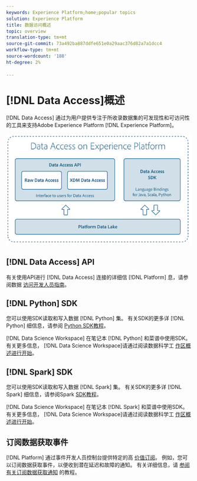 ```yaml
---
keywords: Experience Platform;home;popular topics
solution: Experience Platform
title: 数据访问概述
topic: overview
translation-type: tm+mt
source-git-commit: 73a492ba887ddfe651e0a29aac376d82a7a1dcc4
workflow-type: tm+mt
source-wordcount: '188'
ht-degree: 2%

---
```



# [!DNL Data Access]概述

[!DNL Data Access] 通过为用户提供专注于所收录数据集的可发现性和可访问性的工具来支持Adobe Experience Platform [!DNL Experience Platform]。

![Experience Platform时的数据访问](images/Data_Access_Experience_Platform.png)

## [!DNL Data Access] API

有关使用API进行 [!DNL Data Access] 连接的详细信 [!DNL Platform] 息，请参阅数据 [访问开发人员指南](api.md)。

## [!DNL Python] SDK

您可以使用SDK读取和写入数据 [!DNL Python] 集。 有关SDK的更多详 [!DNL Python] 细信息，请参阅 [Python SDK教程](./tutorials/python-sdk.md)。

[!DNL Data Science Workspace] 在笔记本 [!DNL Python] 和菜谱中使用SDK。 有关更多信息， [!DNL Data Science Workspace]请通过阅读数据科学工 [作区概述进行开始](../data-science-workspace/home.md)。

## [!DNL Spark] SDK

您可以使用SDK读取和写入数据 [!DNL Spark] 集。 有关SDK的更多详 [!DNL Spark] 细信息，请参阅Spark [SDK教程](./tutorials/spark-sdk.md)。

[!DNL Data Science Workspace] 在笔记本 [!DNL Spark] 和菜谱中使用SDK。 有关更多信息， [!DNL Data Science Workspace]请通过阅读数据科学工 [作区概述进行开始](../data-science-workspace/home.md)。

## 订阅数据获取事件

[!DNL Platform] 通过事件开发人员控制台提供特定的高 [价值订阅](https://www.adobe.com/go/devs_console_ui)。 例如，您可以订阅数据获取事件，以便收到潜在延迟和故障的通知。 有关详细信息，请 [参阅有关订阅数据获取通知](../ingestion/quality/subscribe-events.md) 的教程。